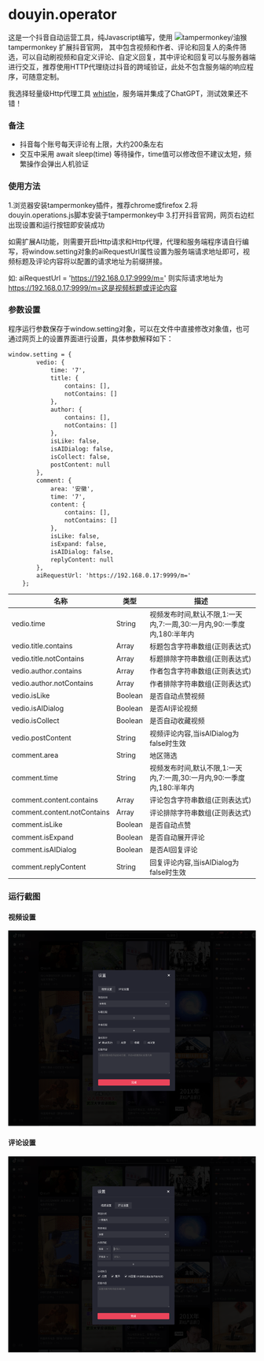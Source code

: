 # douyin.operator

这是一个抖音自动运营工具，纯Javascript编写，使用<a href="https://www.tampermonkey.net/" style="text-decoration: none;" target="_blank"> <img alt="tampermonkey/油猴" src="https://www.tampermonkey.net/images/ape.svg" width="15px"> tampermonkey</a> 扩展抖音官网，
其中包含视频和作者、评论和回复人的条件筛选，可以自动刷视频和自定义评论、自定义回复，其中评论和回复可以与服务器端进行交互，推荐使用HTTP代理绕过抖音的跨域验证，此处不包含服务端的响应程序，可随意定制。

我选择轻量级Http代理工具 <a href="https://wproxy.org/whistle/">whistle</a>，服务端并集成了ChatGPT，测试效果还不错！

### 备注
* 抖音每个账号每天评论有上限，大约200条左右
* 交互中采用 await sleep(time) 等待操作，time值可以修改但不建议太短，频繁操作会弹出人机验证

### 使用方法
1.浏览器安装tampermonkey插件，推荐chrome或firefox
2.将douyin.operations.js脚本安装于tampermonkey中
3.打开抖音官网，网页右边栏出现设置和运行按钮即安装成功

<p>
如需扩展AI功能，则需要开启Http请求和Http代理，代理和服务端程序请自行编写，将window.setting对象的aiRequestUrl属性设置为服务端请求地址即可，视频标题及评论内容将以配置的请求地址为前缀拼接。
</p>

如: aiRequestUrl = 'https://192.168.0.17:9999/m=' 则实际请求地址为 https://192.168.0.17:9999/m=这是视频标题或评论内容

### 参数设置
程序运行参数保存于window.setting对象，可以在文件中直接修改对象值，也可通过网页上的设置界面进行设置，具体参数解释如下：

```
window.setting = {
        vedio: {
            time: '7',
            title: {
                contains: [],
                notContains: []
            },
            author: {
                contains: [],
                notContains: []
            },
            isLike: false,
            isAIDialog: false,
            isCollect: false,
            postContent: null
        },
        comment: {
            area: '安徽',
            time: '7',
            content: {
                contains: [],
                notContains: []
            },
            isLike: false,
            isExpand: false,
            isAIDialog: false,
            replyContent: null
        },
        aiRequestUrl: 'https://192.168.0.17:9999/m=' 
    };
```

名称 | 类型 | 描述
--- | --- | ---
vedio.time                     | String    |  视频发布时间,默认不限,1:一天内,7:一周,30:一月内,90:一季度内,180:半年内
vedio.title.contains           | Array     |  标题包含字符串数组(正则表达式)
vedio.title.notContains        | Array     |  标题排除字符串数组(正则表达式)
vedio.author.contains          | Array     |  作者包含字符串数组(正则表达式)
vedio.author.notContains       | Array     |  作者排除字符串数组(正则表达式)
vedio.isLike                   | Boolean   |  是否自动点赞视频
vedio.isAIDialog               | Boolean   |  是否AI评论视频
vedio.isCollect                | Boolean   |  是否自动收藏视频
vedio.postContent              | String    |  视频评论内容,当isAIDialog为false时生效
comment.area                   | String    |  地区筛选
comment.time                   | String    |  视频发布时间,默认不限,1:一天内,7:一周,30:一月内,90:一季度内,180:半年内
comment.content.contains       | Array     |  评论包含字符串数组(正则表达式)
comment.content.notContains    | Array     |  评论排除字符串数组(正则表达式)
comment.isLike                 | Boolean   |  是否自动点赞
comment.isExpand               | Boolean   |  是否自动展开评论
comment.isAIDialog             | Boolean   |  是否AI回复评论
comment.replyContent           | String    |  回复评论内容,当isAIDialog为false时生效

### 运行截图
#### 视频设置
<img src="images/video.png">

#### 评论设置
<img src="images/comment.png">

